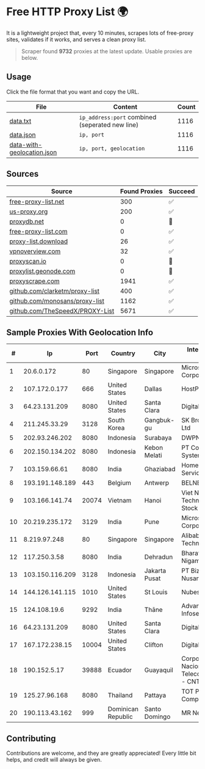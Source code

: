 
# Free HTTP Proxy List 🌍

It is a lightweight project that, every 10 minutes, scrapes lots of free-proxy sites, validates if it works, and serves a clean proxy list.


> Scraper found **9732** proxies at the latest update. Usable proxies are below.

## Usage

Click the file format that you want and copy the URL.


|File|Content|Count|
|----|-------|-----|
|[data.txt](https://raw.githubusercontent.com/themiralay/Proxy-List-World/master/data.txt)|`ip_address:port` combined (seperated new line)|1116|
|[data.json](https://raw.githubusercontent.com/themiralay/Proxy-List-World/master/data.json)|`ip, port`|1116|
|[data-with-geolocation.json](https://raw.githubusercontent.com/themiralay/Proxy-List-World/master/data-with-geolocation.json)|`ip, port, geolocation`|1116|

## Sources

|Source|Found Proxies|Succeed|
|------|-------------|-------|
|[free-proxy-list.net](https://free-proxy-list.net)|300|✅|
|[us-proxy.org](https://www.us-proxy.org)|200|✅|
|[proxydb.net](http://proxydb.net)|0|🚫|
|[free-proxy-list.com](https://free-proxy-list.com/?page=&port=&type%5B%5D=http&type%5B%5D=https&up_time=0&search=Search)|0|✅|
|[proxy-list.download](https://www.proxy-list.download/HTTP)|26|✅|
|[vpnoverview.com](https://vpnoverview.com/privacy/anonymous-browsing/free-proxy-servers)|32|✅|
|[proxyscan.io](https://www.proxyscan.io)|0|🚫|
|[proxylist.geonode.com](https://proxylist.geonode.com/api/proxy-list?limit=300&page=1&sort_by=lastChecked&sort_type=desc&protocols=http,https)|0|🚫|
|[proxyscrape.com](https://api.proxyscrape.com/v2/?request=displayproxies&protocol=http&timeout=10000&country=all&ssl=all&anonymity=all)|1941|✅|
|[github.com/clarketm/proxy-list](https://raw.githubusercontent.com/clarketm/proxy-list/master/proxy-list-raw.txt)|400|✅|
|[github.com/monosans/proxy-list](https://raw.githubusercontent.com/monosans/proxy-list/main/proxies/http.txt)|1162|✅|
|[github.com/TheSpeedX/PROXY-List](https://raw.githubusercontent.com/TheSpeedX/PROXY-List/master/http.txt)|5671|✅|


## Sample Proxies With Geolocation Info

|#|Ip|Port|Country|City|Internet Service Provider|
|-|--|----|-------|----|-------------------------|
|1|20.6.0.172|80|Singapore|Singapore|Microsoft Corporation|
|2|107.172.0.177|666|United States|Dallas|HostPapa|
|3|64.23.131.209|8080|United States|Santa Clara|DigitalOcean, LLC|
|4|211.245.33.29|3128|South Korea|Gangbuk-gu|SK Broadband Co Ltd|
|5|202.93.246.202|8080|Indonesia|Surabaya|DWPNAP|
|6|202.150.134.202|8080|Indonesia|Kebon Melati|PT Comtronics Systems|
|7|103.159.66.61|8080|India|Ghaziabad|Home Broadband Services LLP|
|8|193.191.148.189|443|Belgium|Antwerp|BELNET|
|9|103.166.141.74|20074|Vietnam|Hanoi|Viet NAM Cloud Technology Joint Stock Company|
|10|20.219.235.172|3129|India|Pune|Microsoft Corporation|
|11|8.219.97.248|80|Singapore|Singapore|Alibaba (US) Technology Co., Ltd.|
|12|117.250.3.58|8080|India|Dehradun|Bharat Sanchar Nigam Ltd|
|13|103.150.116.209|3128|Indonesia|Jakarta Pusat|PT Biznet Gio Nusantara|
|14|144.126.141.115|1010|United States|St Louis|Nubes, LLC|
|15|124.108.19.6|9292|India|Thāne|Advantus Corporate Infoserv Private Ltd|
|16|64.23.131.209|8080|United States|Santa Clara|DigitalOcean, LLC|
|17|167.172.238.15|10004|United States|Clifton|DigitalOcean, LLC|
|18|190.152.5.17|39888|Ecuador|Guayaquil|Corporacion Nacional De Telecomunicaciones - CNT EP|
|19|125.27.96.168|8080|Thailand|Pattaya|TOT Public Company Limited|
|20|190.113.43.162|999|Dominican Republic|Santo Domingo|MR Networking, SRL|



## Contributing

Contributions are welcome, and they are greatly appreciated! Every
little bit helps, and credit will always be given.

